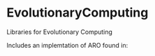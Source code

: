 # EvolutionaryComputing
Libraries for Evolutionary Computing

Includes an implemtation of ARO found in:
[^fn1]: Farasat, Alireza, et al. "ARO: a new model-free optimization algorithm inspired from asexual reproduction." Applied Soft Computing 10.4 (2010): 1284-1292.